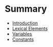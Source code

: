 # Summary

* [Introduction](README.md)
* [Lexical Elements](lexical-elements.md)
* [Variables](variables.md)
* [Constants](constants.md)

